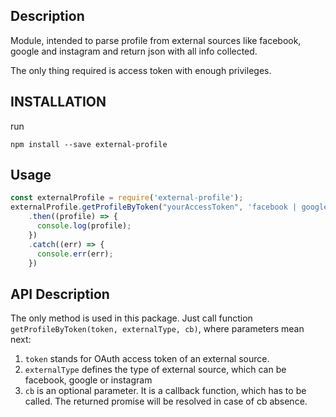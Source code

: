 ## Description

Module, intended to parse profile from external sources like facebook, google and instagram and 
return json with all info collected. 

The only thing required is access token with enough privileges.

## INSTALLATION

run 

`npm install --save external-profile`

## Usage
```javascript
const externalProfile = require('external-profile');
externalProfile.getProfileByToken("yourAccessToken", 'facebook | google | instagram')
    .then((profile) => {
      console.log(profile);
    })
    .catch((err) => {
      console.err(err);
    })
```

## API Description

The only method is used in this package. Just call function `getProfileByToken(token, externalType, cb)`, 
where parameters mean next:

1. `token` stands for OAuth access token of an external source.
2. `externalType` defines the type of external source, which can be facebook, google or instagram
3. `cb` is an optional parameter. It is a callback function, which has to be called. The returned promise will be
resolved in case of cb absence.
